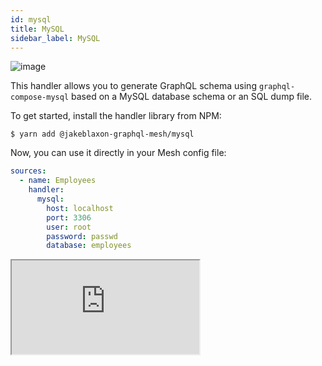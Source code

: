 ```yaml
---
id: mysql
title: MySQL
sidebar_label: MySQL
---
```

![image](https://user-images.githubusercontent.com/20847995/79219205-84e55580-7e5a-11ea-96e2-c39581b90e61.png)

This handler allows you to generate GraphQL schema using `graphql-compose-mysql` based on a MySQL database schema or an SQL dump file.

To get started, install the handler library from NPM:

```
$ yarn add @jakeblaxon-graphql-mesh/mysql
```

Now, you can use it directly in your Mesh config file:

```yml
sources:
  - name: Employees
    handler:
      mysql:
        host: localhost
        port: 3306
        user: root
        password: passwd
        database: employees
```

<iframe
     src="https://codesandbox.io/embed/github/Urigo/graphql-mesh/tree/master/examples/mysql-rfam?fontsize=14&hidenavigation=1&theme=dark&module=%2F.meshrc.yml"
     style={{width:"100%", height:"500px", border:"0", borderRadius: "4px", overflow:"hidden"}}
     title="mysql-rfam-example"
     allow="geolocation; microphone; camera; midi; vr; accelerometer; gyroscope; payment; ambient-light-sensor; encrypted-media; usb"
     sandbox="allow-modals allow-forms allow-popups allow-scripts allow-same-origin"/>

## Config API Reference

{@import ../generated-markdown/MySQLHandler.generated.md}
